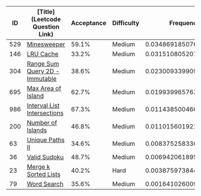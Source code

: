 |ID|[Title](Leetcode Question Link)|Acceptance|Difficulty|Frequency|
|----|-----|----|---|---|
|529|[Minesweeper]( https://leetcode.com/problems/minesweeper)|59.1%|Medium|0.03486918507635715|
|146|[LRU Cache]( https://leetcode.com/problems/lru-cache)|33.2%|Medium|0.031510805207477295|
|304|[Range Sum Query 2D - Immutable]( https://leetcode.com/problems/range-sum-query-2d-immutable)|38.6%|Medium|0.023009339909829205|
|695|[Max Area of Island]( https://leetcode.com/problems/max-area-of-island)|62.7%|Medium|0.019939965763769146|
|986|[Interval List Intersections]( https://leetcode.com/problems/interval-list-intersections)|67.3%|Medium|0.011438500466121056|
|200|[Number of Islands]( https://leetcode.com/problems/number-of-islands)|46.8%|Medium|0.011015601921505717|
|63|[Unique Paths II]( https://leetcode.com/problems/unique-paths-ii)|34.6%|Medium|0.008375258336732413|
|36|[Valid Sudoku]( https://leetcode.com/problems/valid-sudoku)|48.7%|Medium|0.0069420618952821065|
|23|[Merge k Sorted Lists]( https://leetcode.com/problems/merge-k-sorted-lists)|40.2%|Hard|0.0038759738446929853|
|79|[Word Search]( https://leetcode.com/problems/word-search)|35.6%|Medium|0.0016410260092945288|
